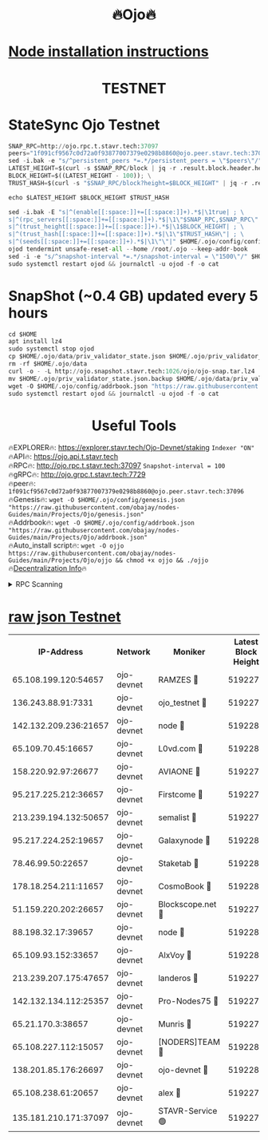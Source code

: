<h1 align="center"> 🔥Ojo🔥</h1>

[Node installation instructions](https://github.com/obajay/nodes-Guides/tree/main/Projects/Ojo)
=

<h1 align="center"> TESTNET</h1>

# StateSync Ojo Testnet
```python
SNAP_RPC=http://ojo.rpc.t.stavr.tech:37097
peers="1f091cf9567c0d72a0f93877007379e0298b8860@ojo.peer.stavr.tech:37096"
sed -i.bak -e "s/^persistent_peers *=.*/persistent_peers = \"$peers\"/" $HOME/.ojo/config/config.toml
LATEST_HEIGHT=$(curl -s $SNAP_RPC/block | jq -r .result.block.header.height); \
BLOCK_HEIGHT=$((LATEST_HEIGHT - 100)); \
TRUST_HASH=$(curl -s "$SNAP_RPC/block?height=$BLOCK_HEIGHT" | jq -r .result.block_id.hash)

echo $LATEST_HEIGHT $BLOCK_HEIGHT $TRUST_HASH

sed -i.bak -E "s|^(enable[[:space:]]+=[[:space:]]+).*$|\1true| ; \
s|^(rpc_servers[[:space:]]+=[[:space:]]+).*$|\1\"$SNAP_RPC,$SNAP_RPC\"| ; \
s|^(trust_height[[:space:]]+=[[:space:]]+).*$|\1$BLOCK_HEIGHT| ; \
s|^(trust_hash[[:space:]]+=[[:space:]]+).*$|\1\"$TRUST_HASH\"| ; \
s|^(seeds[[:space:]]+=[[:space:]]+).*$|\1\"\"|" $HOME/.ojo/config/config.toml
ojod tendermint unsafe-reset-all --home /root/.ojo --keep-addr-book
sed -i -e "s/^snapshot-interval *=.*/snapshot-interval = \"1500\"/" $HOME/.ojo/config/app.toml
sudo systemctl restart ojod && journalctl -u ojod -f -o cat
```
# SnapShot (~0.4 GB) updated every 5 hours
```python
cd $HOME
apt install lz4
sudo systemctl stop ojod
cp $HOME/.ojo/data/priv_validator_state.json $HOME/.ojo/priv_validator_state.json.backup
rm -rf $HOME/.ojo/data
curl -o - -L http://ojo.snapshot.stavr.tech:1026/ojo/ojo-snap.tar.lz4 | lz4 -c -d - | tar -x -C $HOME/.ojo --strip-components 2
mv $HOME/.ojo/priv_validator_state.json.backup $HOME/.ojo/data/priv_validator_state.json
wget -O $HOME/.ojo/config/addrbook.json "https://raw.githubusercontent.com/obajay/nodes-Guides/main/Projects/Ojo/addrbook.json"
sudo systemctl restart ojod && journalctl -u ojod -f -o cat
```
 <h1 align="center"> Useful Tools</h1>

🔥EXPLORER🔥:        https://explorer.stavr.tech/Ojo-Devnet/staking        `Indexer "ON"` \
🔥API🔥:                     https://ojo.api.t.stavr.tech \
🔥RPC🔥:                    http://ojo.rpc.t.stavr.tech:37097              `Snapshot-interval = 100` \
🔥gRPC🔥:                  http://ojo.grpc.t.stavr.tech:7729 \
🔥peer🔥:                   `1f091cf9567c0d72a0f93877007379e0298b8860@ojo.peer.stavr.tech:37096` \
🔥Genesis🔥:    ```wget -O $HOME/.ojo/config/genesis.json "https://raw.githubusercontent.com/obajay/nodes-Guides/main/Projects/Ojo/genesis.json"``` \
🔥Addrbook🔥:    ```wget -O $HOME/.ojo/config/addrbook.json "https://raw.githubusercontent.com/obajay/nodes-Guides/main/Projects/Ojo/addrbook.json"``` \
🔥Auto_install script🔥: ```wget -O ojjo https://raw.githubusercontent.com/obajay/nodes-Guides/main/Projects/Ojo/ojjo && chmod +x ojjo && ./ojjo``` \
🔥[Decentralization Info](https://github.com/obajay/StateSync-snapshots/tree/main/Projects/Ojo/Decentralization)🔥



<details>
<summary>RPC Scanning</summary>

<h2 align="center"> We scan nodes in real time every 4 hours. And we provide the final result of RPC endpoints.
We cannot influence the operation of these nodes in any way. </h2>


```python
If Voting Power is higher than 0 --> then the Node is a validator of the network and may be subject to attack and be a potential threat to the chain.
```
```python
We marked such validators with a red symbol
```

</details>

[raw json Testnet](https://rpc-check.ojot.stavr.tech/ojot/rpc-ojot-result.json)
=


<table><tr><th>IP-Address</th><th>Network</th><th>Moniker</th><th>Latest Block Height</th><th>Earliest Block Height</th><th>Catching Up</th><th>Tx Index</th><th>Voting Power</th><th>Scan Time</th></tr><tr><td>65.108.199.120:54657</td><td>ojo-devnet</td><td>RAMZES 🔴</td><td>5192276</td><td>306156</td><td>False</td><td>on</td><td>15420</td><td>2024-01-29T18:52:00.214402239UTC</td></tr><tr><td>136.243.88.91:7331</td><td>ojo-devnet</td><td>ojo_testnet 🔴</td><td>5192277</td><td>308845</td><td>False</td><td>on</td><td>1000</td><td>2024-01-29T18:52:06.667952714UTC</td></tr><tr><td>142.132.209.236:21657</td><td>ojo-devnet</td><td>node 🔴</td><td>5192280</td><td>350001</td><td>False</td><td>on</td><td>1999</td><td>2024-01-29T18:52:24.245036289UTC</td></tr><tr><td>65.109.70.45:16657</td><td>ojo-devnet</td><td>L0vd.com 🔴</td><td>5192281</td><td>695918</td><td>False</td><td>off</td><td>998</td><td>2024-01-29T18:52:32.853784039UTC</td></tr><tr><td>158.220.92.97:26677</td><td>ojo-devnet</td><td>AVIAONE 🔴</td><td>5192279</td><td>2754001</td><td>False</td><td>on</td><td>19926</td><td>2024-01-29T18:52:19.271726561UTC</td></tr><tr><td>95.217.225.212:36657</td><td>ojo-devnet</td><td>Firstcome 🔴</td><td>5192277</td><td>2985946</td><td>False</td><td>on</td><td>13566</td><td>2024-01-29T18:52:06.346563467UTC</td></tr><tr><td>213.239.194.132:50657</td><td>ojo-devnet</td><td>semalist 🔴</td><td>5192276</td><td>3223522</td><td>False</td><td>on</td><td>21037</td><td>2024-01-29T18:52:00.472703926UTC</td></tr><tr><td>95.217.224.252:19657</td><td>ojo-devnet</td><td>Galaxynode 🔴</td><td>5192281</td><td>3685492</td><td>False</td><td>on</td><td>11888</td><td>2024-01-29T18:52:31.857081541UTC</td></tr><tr><td>78.46.99.50:22657</td><td>ojo-devnet</td><td>Staketab 🔴</td><td>5192281</td><td>4254801</td><td>False</td><td>on</td><td>1276</td><td>2024-01-29T18:52:33.133212083UTC</td></tr><tr><td>178.18.254.211:11657</td><td>ojo-devnet</td><td>CosmoBook 🔴</td><td>5192280</td><td>4392001</td><td>False</td><td>off</td><td>1047</td><td>2024-01-29T18:52:26.610091008UTC</td></tr><tr><td>51.159.220.202:26657</td><td>ojo-devnet</td><td>Blockscope.net 🔴</td><td>5192275</td><td>4425001</td><td>False</td><td>on</td><td>1790</td><td>2024-01-29T18:51:59.470291325UTC</td></tr><tr><td>88.198.32.17:39657</td><td>ojo-devnet</td><td>node 🔴</td><td>5192280</td><td>4710001</td><td>False</td><td>on</td><td>90521</td><td>2024-01-29T18:52:26.837127467UTC</td></tr><tr><td>65.109.93.152:33657</td><td>ojo-devnet</td><td>AlxVoy 🔴</td><td>5192280</td><td>4943001</td><td>False</td><td>on</td><td>4491415</td><td>2024-01-29T18:52:23.951517700UTC</td></tr><tr><td>213.239.207.175:47657</td><td>ojo-devnet</td><td>landeros 🔴</td><td>5192279</td><td>4967924</td><td>False</td><td>off</td><td>11083</td><td>2024-01-29T18:52:19.503284432UTC</td></tr><tr><td>142.132.134.112:25357</td><td>ojo-devnet</td><td>Pro-Nodes75 🔴</td><td>5192276</td><td>5092276</td><td>False</td><td>on</td><td>24651</td><td>2024-01-29T18:52:03.429717677UTC</td></tr><tr><td>65.21.170.3:38657</td><td>ojo-devnet</td><td>Munris 🔴</td><td>5192277</td><td>5092277</td><td>False</td><td>off</td><td>20123</td><td>2024-01-29T18:52:05.923612669UTC</td></tr><tr><td>65.108.227.112:15057</td><td>ojo-devnet</td><td>[NODERS]TEAM 🔴</td><td>5192281</td><td>5092281</td><td>False</td><td>off</td><td>9999</td><td>2024-01-29T18:52:32.176280869UTC</td></tr><tr><td>138.201.85.176:26697</td><td>ojo-devnet</td><td>ojo-devnet 🔴</td><td>5192281</td><td>5092281</td><td>False</td><td>on</td><td>1000024000</td><td>2024-01-29T18:52:32.463254274UTC</td></tr><tr><td>65.108.238.61:20657</td><td>ojo-devnet</td><td>alex 🔴</td><td>5192276</td><td>5131001</td><td>False</td><td>on</td><td>11359</td><td>2024-01-29T18:51:59.823448505UTC</td></tr><tr><td>135.181.210.171:37097</td><td>ojo-devnet</td><td>STAVR-Service 🟢</td><td>5192276</td><td>5191901</td><td>False</td><td>on</td><td>0</td><td>2024-01-29T18:52:01.152453493UTC</td></tr></table>
